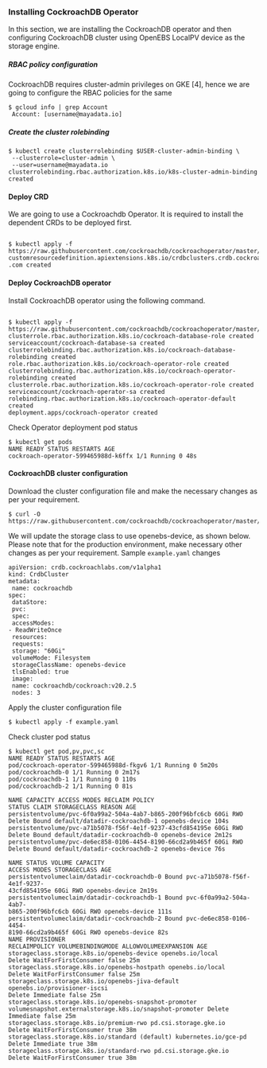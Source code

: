 ### Installing CockroachDB Operator

In this section, we are installing the CockroachDB operator and then configuring CockroachDB cluster using
OpenEBS LocalPV device as the storage engine.

##### RBAC policy configuration
CockroachDB requires cluster-admin privileges on GKE [4], hence we are going to configure the RBAC
policies for the same

```
$ gcloud info | grep Account
 Account: [username@mayadata.io]

 ```

##### Create the cluster rolebinding
```
$ kubectl create clusterrolebinding $USER-cluster-admin-binding \
 --clusterrole=cluster-admin \
 --user=username@mayadata.io
clusterrolebinding.rbac.authorization.k8s.io/k8s-cluster-admin-binding created

```

#### Deploy CRD

We are going to use a Cockroachdb Operator. It is required to install the dependent CRDs to be
deployed first.

```

$ kubectl apply -f https://raw.githubusercontent.com/cockroachdb/cockroachoperator/master/config/crd/bases/crdb.cockroachlabs.com_crdbclusters.yaml
customresourcedefinition.apiextensions.k8s.io/crdbclusters.crdb.cockroachlabs
.com created

```


#### Deploy CockroachDB operator

Install CockroachDB operator using the following command.

```

$ kubectl apply -f
https://raw.githubusercontent.com/cockroachdb/cockroachoperator/master/manifests/operator.yaml
clusterrole.rbac.authorization.k8s.io/cockroach-database-role created
serviceaccount/cockroach-database-sa created
clusterrolebinding.rbac.authorization.k8s.io/cockroach-database-rolebinding created
role.rbac.authorization.k8s.io/cockroach-operator-role created
clusterrolebinding.rbac.authorization.k8s.io/cockroach-operator-rolebinding created
clusterrole.rbac.authorization.k8s.io/cockroach-operator-role created
serviceaccount/cockroach-operator-sa created
rolebinding.rbac.authorization.k8s.io/cockroach-operator-default created
deployment.apps/cockroach-operator created

```

Check Operator deployment pod status

```
$ kubectl get pods
NAME READY STATUS RESTARTS AGE
cockroach-operator-599465988d-k6ffx 1/1 Running 0 48s

```

#### CockroachDB cluster configuration

Download the cluster configuration file and make the necessary changes as per your requirement.

```
$ curl -O https://raw.githubusercontent.com/cockroachdb/cockroachoperator/master/examples/example.yaml

```

We will update the storage class to use openebs-device, as shown below. Please note that for the
production environment, make necessary other changes as per your requirement.
Sample `example.yaml` changes


```
apiVersion: crdb.cockroachlabs.com/v1alpha1
kind: CrdbCluster
metadata:
 name: cockroachdb
spec:
 dataStore:
 pvc:
 spec:
 accessModes:
- ReadWriteOnce
 resources:
 requests:
 storage: "60Gi"
 volumeMode: Filesystem
 storageClassName: openebs-device
 tlsEnabled: true
 image:
 name: cockroachdb/cockroach:v20.2.5
 nodes: 3

```

Apply the cluster configuration file

```
$ kubectl apply -f example.yaml
```

Check cluster pod status

```
$ kubectl get pod,pv,pvc,sc
NAME READY STATUS RESTARTS AGE
pod/cockroach-operator-599465988d-fkgv6 1/1 Running 0 5m20s
pod/cockroachdb-0 1/1 Running 0 2m17s
pod/cockroachdb-1 1/1 Running 0 110s
pod/cockroachdb-2 1/1 Running 0 81s
```

```
NAME CAPACITY ACCESS MODES RECLAIM POLICY
STATUS CLAIM STORAGECLASS REASON AGE
persistentvolume/pvc-6f0a99a2-504a-4ab7-b865-200f96bfc6cb 60Gi RWO
Delete Bound default/datadir-cockroachdb-1 openebs-device 104s
persistentvolume/pvc-a71b5078-f56f-4e1f-9237-43cfd854195e 60Gi RWO
Delete Bound default/datadir-cockroachdb-0 openebs-device 2m12s
persistentvolume/pvc-de6ec858-0106-4454-8190-66cd2a9b465f 60Gi RWO
Delete Bound default/datadir-cockroachdb-2 openebs-device 76s
```

```
NAME STATUS VOLUME CAPACITY
ACCESS MODES STORAGECLASS AGE
persistentvolumeclaim/datadir-cockroachdb-0 Bound pvc-a71b5078-f56f-4e1f-9237-
43cfd854195e 60Gi RWO openebs-device 2m19s
persistentvolumeclaim/datadir-cockroachdb-1 Bound pvc-6f0a99a2-504a-4ab7-
b865-200f96bfc6cb 60Gi RWO openebs-device 111s
persistentvolumeclaim/datadir-cockroachdb-2 Bound pvc-de6ec858-0106-4454-
8190-66cd2a9b465f 60Gi RWO openebs-device 82s
NAME PROVISIONER
RECLAIMPOLICY VOLUMEBINDINGMODE ALLOWVOLUMEEXPANSION AGE
storageclass.storage.k8s.io/openebs-device openebs.io/local
Delete WaitForFirstConsumer false 25m
storageclass.storage.k8s.io/openebs-hostpath openebs.io/local
Delete WaitForFirstConsumer false 25m
storageclass.storage.k8s.io/openebs-jiva-default openebs.io/provisioner-iscsi
Delete Immediate false 25m
storageclass.storage.k8s.io/openebs-snapshot-promoter volumesnapshot.externalstorage.k8s.io/snapshot-promoter Delete Immediate false 25m
storageclass.storage.k8s.io/premium-rwo pd.csi.storage.gke.io
Delete WaitForFirstConsumer true 38m
storageclass.storage.k8s.io/standard (default) kubernetes.io/gce-pd
Delete Immediate true 38m
storageclass.storage.k8s.io/standard-rwo pd.csi.storage.gke.io
Delete WaitForFirstConsumer true 38m
```
